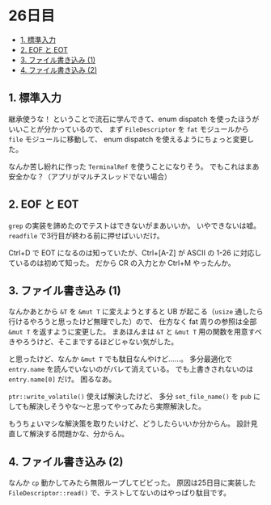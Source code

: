 # 26日目

<!-- mtoc-start -->

- [1. 標準入力](#1-標準入力)
- [2. EOF と EOT](#2-eof-と-eot)
- [3. ファイル書き込み (1)](#3-ファイル書き込み-1)
- [4. ファイル書き込み (2)](#4-ファイル書き込み-2)

<!-- mtoc-end -->

## 1. 標準入力

継承使うな！
ということで流石に学んできて、enum dispatch を使ったほうがいいことが分かっているので、
まず `FileDescriptor` を `fat` モジュールから `file` モジュールに移動して、
enum dispatch を使えるようにちょっと変更した。

なんか苦し紛れに作った `TerminalRef` を使うことになりそう。
でもこれはまあ安全かな？（アプリがマルチスレッドでない場合）

## 2. EOF と EOT

`grep` の実装を諦めたのでテストはできないがまあいいか。
いやできないは嘘。
`readfile` で3行目が終わる前に押せばいいだけ。

Ctrl+D で EOT になるのは知っていたが、Ctrl+\[A-Z\] が ASCII の 1-26 に対応しているのは初めて知った。
だから CR の入力とか Ctrl+M やったんか。

## 3. ファイル書き込み (1)

なんかあとから `&T` を `&mut T` に変えようとすると
UB が起こる（`usize` 通したら行けるやろうと思ったけど無理でした）ので、
仕方なく fat 周りの参照は全部 `&mut T` を返すように変更した。
まあほんまは `&T` と `&mut T` 用の関数を用意すべきやろうけど、そこまでするほどじゃない気がした。

と思ったけど、なんか `&mut T` でも駄目なんやけど……。
多分最適化で `entry.name` を読んでいないのがバレて消えている。
でも上書きされないのは `entry.name[0]` だけ。
困るなあ。

`ptr::write_volatile()` 使えば解決したけど、
多分 `set_file_name()` を `pub` にしても解決しそうやな～と思ってやってみたら実際解決した。

もうちょいマシな解決策を取りたいけど、どうしたらいいか分からん。
設計見直して解決する問題かな、分からん。

## 4. ファイル書き込み (2)

なんか `cp` 動かしてみたら無限ループしてビビった。
原因は25日目に実装した `FileDescriptor::read()` で、テストしてないのはやっぱり駄目です。
